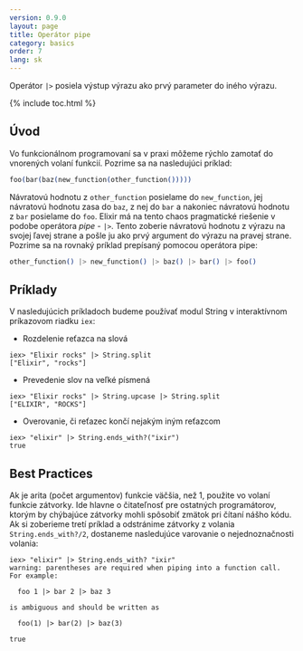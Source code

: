 ```yaml
---
version: 0.9.0
layout: page
title: Operátor pipe
category: basics
order: 7
lang: sk
---
```


Operátor `|>` posiela výstup výrazu ako prvý parameter do iného výrazu.

{% include toc.html %}

## Úvod

Vo funkcionálnom programovaní sa v praxi môžeme rýchlo zamotať do vnorených volaní funkcií. Pozrime sa na nasledujúci príklad:

```elixir
foo(bar(baz(new_function(other_function()))))
```

Návratovú hodnotu z `other_function` posielame do `new_function`, jej návratovú hodnotu zasa do `baz`, z nej do `bar` a nakoniec návratovú hodnotu z `bar` posielame do `foo`. Elixir má na tento chaos pragmatické riešenie v podobe operátora *pipe* - `|>`. Tento zoberie návratovú hodnotu z výrazu na svojej ľavej strane a pošle ju ako prvý argument do výrazu na pravej strane. Pozrime sa na rovnaký príklad prepísaný pomocou operátora pipe:

```elixir
other_function() |> new_function() |> baz() |> bar() |> foo()
```

## Príklady

V nasledujúcich príkladoch budeme používať modul String v interaktívnom príkazovom riadku `iex`:

- Rozdelenie reťazca na slová

```shell
iex> "Elixir rocks" |> String.split
["Elixir", "rocks"]
```

- Prevedenie slov na veľké písmená

```shell
iex> "Elixir rocks" |> String.upcase |> String.split
["ELIXIR", "ROCKS"]
```

- Overovanie, či reťazec končí nejakým iným reťazcom

```shell
iex> "elixir" |> String.ends_with?("ixir")
true
```

## Best Practices

Ak je arita (počet argumentov) funkcie väčšia, než 1, použite vo volaní funkcie zátvorky. Ide hlavne o čitateľnosť pre ostatných programátorov, ktorým by chýbajúce zátvorky mohli spôsobiť zmätok pri čítaní nášho kódu. Ak si zoberieme tretí príklad a odstránime zátvorky z volania `String.ends_with?/2`, dostaneme nasledujúce varovanie o nejednoznačnosti volania:

```shell
iex> "elixir" |> String.ends_with? "ixir"
warning: parentheses are required when piping into a function call. For example:

  foo 1 |> bar 2 |> baz 3

is ambiguous and should be written as

  foo(1) |> bar(2) |> baz(3)

true
```
